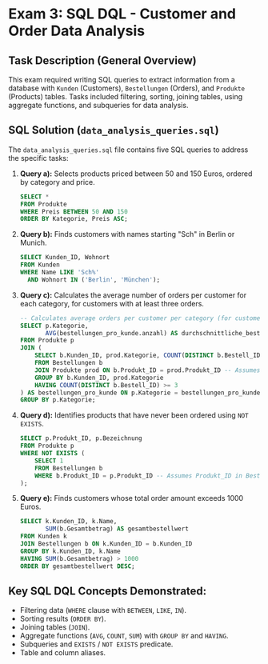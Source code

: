 # Exam 3: SQL DQL - Customer and Order Data Analysis

## Task Description (General Overview)

This exam required writing SQL queries to extract information from a database with `Kunden` (Customers), `Bestellungen` (Orders), and `Produkte` (Products) tables. Tasks included filtering, sorting, joining tables, using aggregate functions, and subqueries for data analysis.

## SQL Solution (`data_analysis_queries.sql`)

The `data_analysis_queries.sql` file contains five SQL queries to address the specific tasks:

1.  **Query a):** Selects products priced between 50 and 150 Euros, ordered by category and price.
    ```sql
    SELECT *
    FROM Produkte
    WHERE Preis BETWEEN 50 AND 150
    ORDER BY Kategorie, Preis ASC;
    ```
2.  **Query b):** Finds customers with names starting "Sch" in Berlin or Munich.
    ```sql
    SELECT Kunden_ID, Wohnort
    FROM Kunden
    WHERE Name LIKE 'Sch%'
      AND Wohnort IN ('Berlin', 'München');
    ```
3.  **Query c):** Calculates the average number of orders per customer for each category, for customers with at least three orders.
    ```sql
    -- Calculates average orders per customer per category (for customers with >=3 orders in that category context)
    SELECT p.Kategorie,
           AVG(bestellungen_pro_kunde.anzahl) AS durchschnittliche_bestellungen
    FROM Produkte p
    JOIN (
        SELECT b.Kunden_ID, prod.Kategorie, COUNT(DISTINCT b.Bestell_ID) AS anzahl
        FROM Bestellungen b
        JOIN Produkte prod ON b.Produkt_ID = prod.Produkt_ID -- Assumes Produkt_ID in Bestellungen
        GROUP BY b.Kunden_ID, prod.Kategorie
        HAVING COUNT(DISTINCT b.Bestell_ID) >= 3
    ) AS bestellungen_pro_kunde ON p.Kategorie = bestellungen_pro_kunde.Kategorie
    GROUP BY p.Kategorie;
    ```
4.  **Query d):** Identifies products that have never been ordered using `NOT EXISTS`.
    ```sql
    SELECT p.Produkt_ID, p.Bezeichnung
    FROM Produkte p
    WHERE NOT EXISTS (
        SELECT 1
        FROM Bestellungen b
        WHERE b.Produkt_ID = p.Produkt_ID -- Assumes Produkt_ID in Bestellungen
    );
    ```
5.  **Query e):** Finds customers whose total order amount exceeds 1000 Euros.
    ```sql
    SELECT k.Kunden_ID, k.Name,
           SUM(b.Gesamtbetrag) AS gesamtbestellwert
    FROM Kunden k
    JOIN Bestellungen b ON k.Kunden_ID = b.Kunden_ID
    GROUP BY k.Kunden_ID, k.Name
    HAVING SUM(b.Gesamtbetrag) > 1000
    ORDER BY gesamtbestellwert DESC;
    ```

## Key SQL DQL Concepts Demonstrated:

*   Filtering data (`WHERE` clause with `BETWEEN`, `LIKE`, `IN`).
*   Sorting results (`ORDER BY`).
*   Joining tables (`JOIN`).
*   Aggregate functions (`AVG`, `COUNT`, `SUM`) with `GROUP BY` and `HAVING`.
*   Subqueries and `EXISTS` / `NOT EXISTS` predicate.
*   Table and column aliases.
